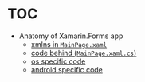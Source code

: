 # TOC
* Anatomy of Xamarin.Forms app
  * [xmlns in `MainPage.xaml`](https://github.com/hovermind/XF/blob/master/xmlns.md)
  * [code behind (`MainPage.xaml.cs`)](https://github.com/hovermind/XF/blob/master/code-behind.md)
  * [os specific code](https://github.com/hovermind/XF/blob/master/ios-specific-code.md)
  * [android specific code](#)
